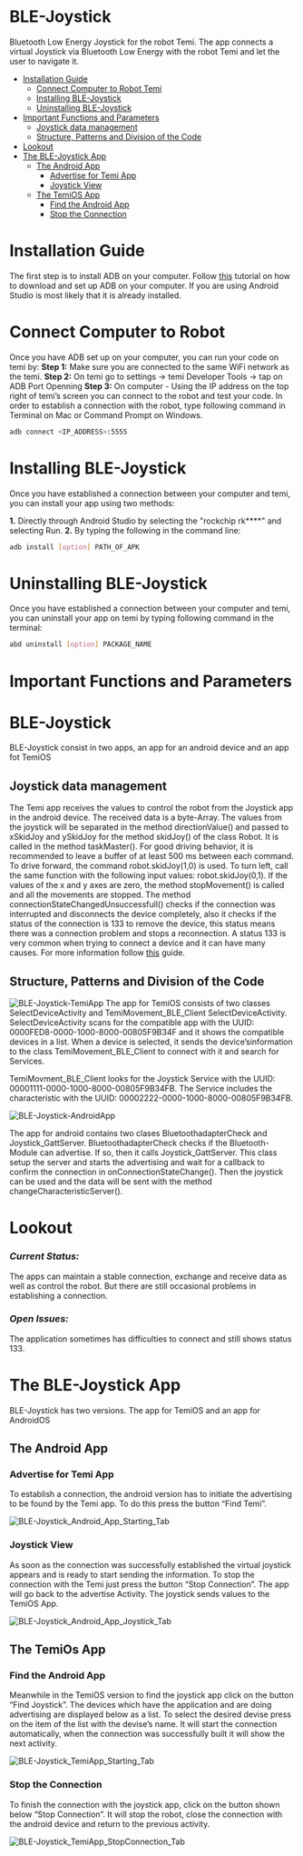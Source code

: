 # BLE-Joystick
Bluetooth Low Energy Joystick for the robot Temi. The app connects a virtual Joystick via Bluetooth Low Energy with the robot Temi and let the user to navigate it. 

- [Installation Guide](https://github.com/ulygrz/BLE-Joystick#installation-guide)
	- [Connect Computer to Robot Temi](https://github.com/ulygrz/BLE-Joystick#connect-computer-to-robot)
	- [Installing BLE-Joystick](https://github.com/ulygrz/BLE-Joystick#uninstalling-ble-joystick)
	- [Uninstalling BLE-Joystick](https://github.com/ulygrz/BLE-Joystick#uninstalling-ble-Joystick)
- [Important Functions and Parameters](https://github.com/ulygrz/BLE-Joystick#important-functions-and-parameters)
	- [Joystick data management ](https://github.com/ulygrz/BLE-Joystick#joystick-data-management)
	- [Structure, Patterns and Division of the Code](https://github.com/ulygrz/BLE-Joystick#structure-patterns-and-division-of-the-code)
- [Lookout](https://github.com/ulygrz/BLE-Joystick#lookout)
- [The BLE-Joystick App](https://github.com/ulygrz/BLE-Joystick#the-ble-joystick-app)
	- [The Android App](https://github.com/ulygrz/BLE-Joystick#the-android-app)
		- [Advertise for Temi App](https://github.com/ulygrz/BLE-Joystick#advertise-for-temi-app)
		- [Joystick View](https://github.com/ulygrz/BLE-Joystick#joystick-view)
	- [The TemiOS App](https://github.com/ulygrz/BLE-Joystick#the-temios-app)
		- [Find the Android App](https://github.com/ulygrz/BLE-Joystick#find-the-android-app)
		- [Stop the Connection](https://github.com/ulygrz/BLE-Joystick#stop-the-connection)


# **Installation Guide**
The first step is to install ADB on your computer. Follow [this](https://www.xda-developers.com/install-adb-windows-macos-linux) tutorial on how to download and set up ADB on your computer.
If you are using Android Studio is most likely that it is already installed.

# Connect Computer to Robot
Once you have ADB set up on your computer, you can run your code on temi by:
**Step 1:** Make sure you are connected to the same WiFi network as the temi.
**Step 2:** On temi go to settings -> temi Developer Tools -> tap on ADB Port Openning
**Step 3:** On computer - Using the IP address on the top right of temi’s screen you can connect to the robot and test your code. In order to establish a connection with the robot, type following command in Terminal on Mac or Command Prompt on Windows.

```sh
adb connect <IP_ADDRESS>:5555
```

# Installing BLE-Joystick
Once you have established a connection between your computer and temi, you can install your app using two methods:

**1.** Directly through Android Studio by selecting the "rockchip rk****" and selecting Run.
**2.** By typing the following in the command line:

```sh
adb install [option] PATH_OF_APK
```

# Uninstalling BLE-Joystick
Once you have established a connection between your computer and temi, you can uninstall your app on temi by typing following command in the terminal:

```sh
abd uninstall [option] PACKAGE_NAME
```

# **Important Functions and Parameters**

# BLE-Joystick

BLE-Joystick consist in two apps, an app for an android device and an app fot TemiOS 

## Joystick data management
The Temi app receives the values to control the robot from the Joystick app in the android device. The received data is a byte-Array. The values from the joystick will be separated in the method directionValue() and passed to xSkidJoy and ySkidJoy for the method skidJoy() of the class Robot. It is called in the method taskMaster(). For good driving behavior, it is recommended to leave a buffer of at least 500 ms between each command. To drive forward, the command robot.skidJoy(1,0) is used. To turn left, call the same function with the following input values: robot.skidJoy(0,1). If the values of the x and y axes are zero, the method stopMovement() is called and all the movements are stopped.
The method connectionStateChangedUnsuccessfull() checks if the connection was interrupted and disconnects the device completely, also it checks if the status of the connection is 133 to remove the device, this status means there was a connection problem and stops a reconnection. A status 133 is very common when trying to connect a device and it can have many causes.
For more information follow [this](https://medium.com/@martijn.van.welie/making-android-ble-work-part-2-47a3cdaade07) guide.

## Structure, Patterns and Division of the Code
![BLE-Joystick-TemiApp](Images/BLE_Joystick_AndroidApp_structure.jpg)
The app for TemiOS consists of two classes SelectDeviceActivity and TemiMovement_BLE_Client 
SelectDeviceActivity. SelectDeviceActivity scans for the compatible app with the UUID: 0000FED8-0000-1000-8000-00805F9B34F and it shows the compatible devices in a list. When a device is selected, it sends the device’sinformation to the class TemiMovement_BLE_Client to connect with it and search for Services. 

TemiMovment_BLE_Client looks for the Joystick Service with the UUID: 00001111-0000-1000-8000-00805F9B34FB. The Service includes the characteristic with the UUID: 00002222-0000-1000-8000-00805F9B34FB.

![BLE-Joystick-AndroidApp](Images/BLE_Joystick_AndroidApp_structure.jpg)

The app for android contains two clases BluetoothadapterCheck and Joystick_GattServer. 
BluetoothadapterCheck checks if the Bluetooth-Module can advertise. If so, then it calls Joystick_GattServer. This class setup the server and starts the advertising and wait for a callback to confirm the connection in onConnectionStateChange(). Then the joystick can be used and the data will be sent with the method changeCharacteristicServer(). 

# **Lookout** 

### _Current Status:_

The apps can maintain a stable connection, exchange and receive data as well as control the robot. But there are still occasional problems in establishing a connection.

### _Open Issues:_

The application sometimes has difficulties to connect and still shows status 133. 

# The BLE-Joystick App
BLE-Joystick has two versions. The app for TemiOS and an app for AndroidOS

## The Android App
### Advertise for Temi App
To establish a connection, the android version has to initiate the advertising to be found by the Temi app. To do this press the button “Find Temi”.

![BLE-Joystick_Android_App_Starting_Tab](Images/AndroidApp_starting_tab.jpg)

### Joystick View
As soon as the connection was successfully established the virtual joystick appears and is ready to start sending the information.
To stop the connection with the Temi just press the button “Stop Connection”. The app will go back to the advertise Activity.
The joystick sends values to the TemiOS App.

![BLE-Joystick_Android_App_Joystick_Tab](Images/AndroidApp_Joystick_tab.jpg)

## The TemiOs App
### Find the Android App
Meanwhile in the TemiOS version to find the joystick app click on the button “Find Joystick”. The devices which have the application and are doing advertising are displayed below as a list.
To select the desired devise press on the item of the list with the devise’s name. It will start the connection automatically, when the connection was successfully built it will show the next activity.

![BLE-Joystick_TemiApp_Starting_Tab](Images/TemiApp_starting_tab.jpg)

### Stop the Connection
To finish the connection with the joystick app, click on the button shown below “Stop Connection”. It will stop the robot, close the connection with the android device and return to the previous activity.

![BLE-Joystick_TemiApp_StopConnection_Tab](Images/TemiApp_StopConnection_tab.jpg)
